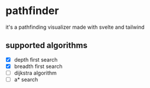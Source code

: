 # pathfinder

it's a pathfinding visualizer made with svelte and tailwind

## supported algorithms

- [x] depth first search
- [x] breadth first search
- [ ] dijkstra algorithm
- [ ] a\* search
